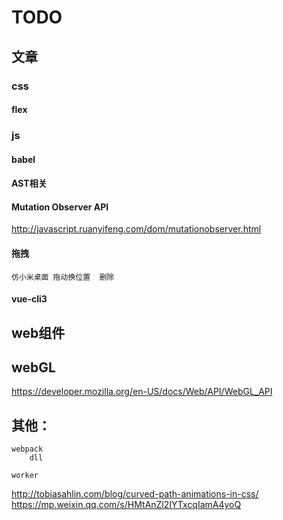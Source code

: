 # TODO


## 文章

### css 

#### flex 


### js

#### babel

#### AST相关

#### Mutation Observer API
http://javascript.ruanyifeng.com/dom/mutationobserver.html

#### 拖拽
	仿小米桌面 拖动换位置  删除

#### vue-cli3

	
## web组件

## webGL
https://developer.mozilla.org/en-US/docs/Web/API/WebGL_API


## 其他：
	webpack
		dll

	worker


http://tobiasahlin.com/blog/curved-path-animations-in-css/
https://mp.weixin.qq.com/s/HMtAnZl2IYTxcqIamA4yoQ

